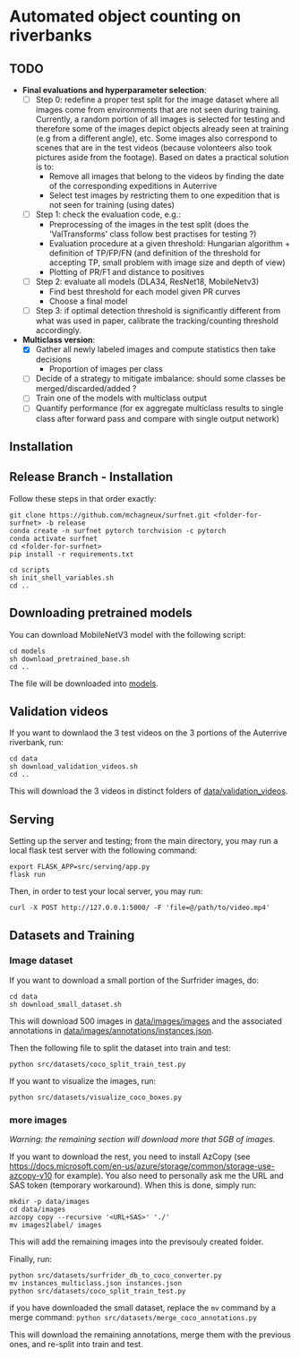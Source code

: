 # Automated object counting on riverbanks

## TODO
- **Final evaluations and hyperparameter selection**:
  - [ ] Step 0: redefine a proper test split for the image dataset where all images come from environments that are not seen during training. Currently, a random portion of all images is selected for testing and therefore some of the images depict objects already seen at training (e.g from a different angle), etc. Some images also correspond to scenes that are in the test videos (because volonteers also took pictures aside from the footage). Based on dates a practical solution is to:
    - Remove all images that belong to the videos by finding the date of the corresponding expeditions in Auterrive
    - Select test images by restricting them to one expedition that is not seen for training (using dates)
  - [ ] Step 1: check the evaluation code, e.g.:
    - Preprocessing of the images in the test split (does the 'ValTransforms' class follow best practises for testing ?)
    - Evaluation procedure at a given threshold: Hungarian algorithm + definition of TP/FP/FN (and definition of the threshold for accepting TP, small problem with image size and depth of view)
    - Plotting of PR/F1 and distance to positives
  - [ ] Step 2: evaluate all models (DLA34, ResNet18, MobileNetv3)
    - Find best threshold for each model given PR curves
    - Choose a final model
  - [ ] Step 3: if optimal detection threshold is significantly different from what was used in paper, calibrate the tracking/counting threshold accordingly.

- **Multiclass version**:
  - [x] Gather all newly labeled images and compute statistics then take decisions
    - Proportion of images per class
  - [ ] Decide of a strategy to mitigate imbalance: should some classes be merged/discarded/added ?
  - [ ] Train one of the models with multiclass output
  - [ ] Quantify performance (for ex aggregate multiclass results to single class after forward pass and compare with single output network)

## Installation

## Release Branch - Installation


Follow these steps in that order exactly:
```shell
git clone https://github.com/mchagneux/surfnet.git <folder-for-surfnet> -b release
conda create -n surfnet pytorch torchvision -c pytorch
conda activate surfnet
cd <folder-for-surfnet>
pip install -r requirements.txt

cd scripts
sh init_shell_variables.sh
cd ..
```
## Downloading pretrained models

You can download MobileNetV3 model with the following script:
```shell
cd models
sh download_pretrained_base.sh
cd ..
```
The file will be downloaded into [models](models).

## Validation videos

If you want to downlaod the 3 test videos on the 3 portions of the Auterrive riverbank, run:

```
cd data
sh download_validation_videos.sh
cd ..
```

This will download the 3 videos in distinct folders of [data/validation_videos](data/validation_videos).

## Serving

Setting up the server and testing; from the main directory, you may run a local flask test server with the following command:

```shell
export FLASK_APP=src/serving/app.py
flask run
```

Then, in order to test your local server, you may run:
```shell
curl -X POST http://127.0.0.1:5000/ -F 'file=@/path/to/video.mp4'
```

## Datasets and Training

### Image dataset

If you want to download a small portion of the Surfrider images, do:

```shell
cd data
sh download_small_dataset.sh
```
This will download 500 images in [data/images/images](data/images/images) and the associated annotations in [data/images/annotations/instances.json](data/images/annotations/instances.json).

Then the following file to split the dataset into train and test:
```
python src/datasets/coco_split_train_test.py
```
If you want to visualize the images, run:


```
python src/datasets/visualize_coco_boxes.py
```

### more images

*Warning: the remaining section will download more that 5GB of images.*

If you want to download the rest, you need to install AzCopy (see https://docs.microsoft.com/en-us/azure/storage/common/storage-use-azcopy-v10 for example). You also need to personally ask me the URL and SAS token (temporary workaround). When this is done, simply run:

```shell
mkdir -p data/images
cd data/images
azcopy copy --recursive '<URL+SAS>' './'
mv images2label/ images
```

This will add the remaining images into the previsouly created folder.

Finally, run:

```shell
python src/datasets/surfrider_db_to_coco_converter.py
mv instances_multiclass.json instances.json
python src/datasets/coco_split_train_test.py
```

if you have downloaded the small dataset, replace the `mv` command by a merge command: `python src/datasets/merge_coco_annotations.py`

This will download the remaining annotations, merge them with the previous ones, and re-split into train and test.
